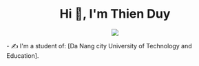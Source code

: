 <h1 align="center">Hi 👋, I'm Thien Duy</h1>
<p align="center" color="#36BCF7FF"><img src="https://readme-typing-svg.herokuapp.com?lines=I'm+a+Java+Developer;I'm+a+Coder"></p>
- ✍ I'm a student of: [Da Nang city University of Technology and Education].<br>











